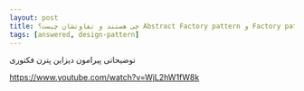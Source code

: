 ```yaml
---
layout: post
title: ‫ Factory pattern و Abstract Factory pattern چی هستند و تفاوتشان چیست؟
tags: [answered, design-pattern]
---
```




<!-- comment #657075659 -->

توضیحاتی پیرامون دیزاین پترن فکتوری  

https://www.youtube.com/watch?v=WjL2hW1fW8k
